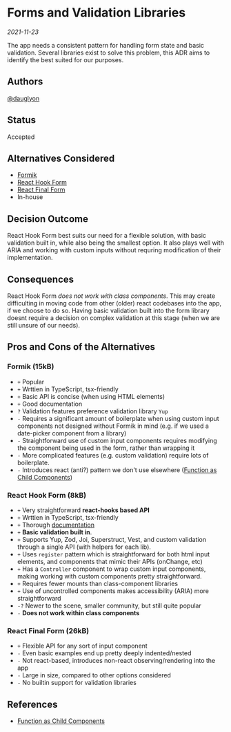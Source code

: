 <!-- Short descriptive title -->

# Forms and Validation Libraries

<!-- Date -->

_2021-11-23_

<!-- Summary -->

The app needs a consistent pattern for handling form state and basic validation.
Several libraries exist to solve this problem, this ADR aims to identify the
best suited for our purposes.

## Authors <!-- GitHub Username(s) -->

[@dauglyon](https://github.com/dauglyon/)

## Status <!-- Status of this ADR -->

Accepted

## Alternatives Considered <!-- Short list of considered alternatives, should include the chosen path -->

- [Formik](https://formik.org/)
- [React Hook Form](https://react-hook-form.com/)
- [React Final Form](https://final-form.org/react)
- In-house

## Decision Outcome <!-- Summary of the decision -->

React Hook Form best suits our need for a flexible solution, with basic
validation built in, while also being the smallest option. It also plays well
with ARIA and working with custom inputs without requring modification of their
implementation.

## Consequences <!-- Summary of the decision -->

React Hook Form _does not work with class components_. This may create
difficulting in moving code from other (older) react codebases into the app, if
we choose to do so. Having basic validation built into the form library doesnt
require a decision on complex validation at this stage (when we are still unsure
of our needs).

## Pros and Cons of the Alternatives <!-- List Pros/Cons of each considered alternative -->

### Formik (15kB)

- `+` Popular
- `+` Wrttien in TypeScript, tsx-friendly
- `+` Basic API is concise (when using HTML elements)
- `+` Good documentation
- `?` Validation features preference validation library `Yup`
- `-` Requires a significant amount of boilerplate when using custom input
  components not designed without Formik in mind (e.g. if we used a date-picker
  component from a library)
- `-` Straightforward use of custom input components requires modifying the
  component being used in the form, rather than wrapping it
- `-` More complicated features (e.g. custom validation) require lots of
  boilerplate.
- `-` Introduces react (anti?) pattern we don't use elsewhere
  ([Function as Child Components][])

### React Hook Form (8kB)

- `+` Very straightforward **react-hooks based API**
- `+` Wrttien in TypeScript, tsx-friendly
- `+` Thorough [documentation](https://react-hook-form.com/api/useform)
- `+` **Basic validation built in**.
- `+` Supports Yup, Zod, Joi, Superstruct, Vest, and custom validation through a
  single API (with helpers for each lib).
- `+` Uses `register` pattern which is straightforward for both html input
  elements, and components that mimic their APIs (onChange, etc)
- `+` Has a `Controller` component to wrap custom input components, making
  working with custom components pretty straightforward.
- `+` Requires fewer mounts than class-component libraries
- `+` Use of uncontrolled components makes accessibility (ARIA) more
  straightforward
- `-?` Newer to the scene, smaller community, but still quite popular
- `-` **Does not work within class components**

### React Final Form (26kB)

- `+` Flexible API for any sort of input component
- `-` Even basic examples end up pretty deeply indented/nested
- `-` Not react-based, introduces non-react observing/rendering into the app
- `-` Large in size, compared to other options considered
- `-` No builtin support for validation libraries

## References <!-- List any relevant resources about the ADR, consider using footnotes as below where useful -->

- [Function as Child Components][]

[function as child components]: https://reactpatterns.js.org/docs/function-as-child-component/
